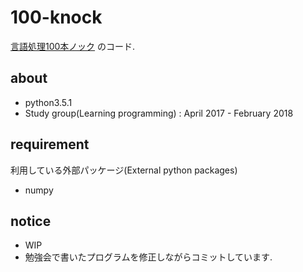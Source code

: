 # 100-knock

[言語処理100本ノック](http://www.cl.ecei.tohoku.ac.jp/nlp100/) のコード.

## about
* python3.5.1
* Study group(Learning programming) : April 2017 - February 2018


## requirement
利用している外部パッケージ(External python packages)
* numpy


## notice
* WIP
* 勉強会で書いたプログラムを修正しながらコミットしています.
